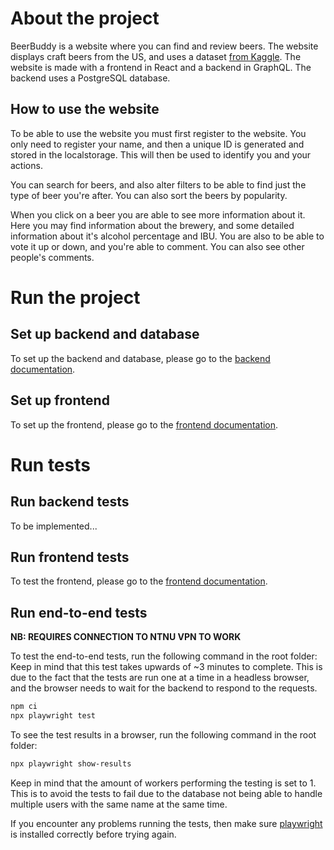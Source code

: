 # About the project

BeerBuddy is a website where you can find and review beers. The website displays craft beers from the US, and uses a dataset [from Kaggle](https://www.kaggle.com/datasets/nickhould/craft-cans/data). The website is made with a frontend in React and a backend in GraphQL. The backend uses a PostgreSQL database.

## How to use the website

To be able to use the website you must first register to the website. You only need to register your name, and then a unique ID is generated and stored in the localstorage. This will then be used to identify you and your actions.

You can search for beers, and also alter filters to be able to find just the type of beer you're after. You can also sort the beers by popularity.

When you click on a beer you are able to see more information about it. Here you may find information about the brewery, and some detailed information about it's alcohol percentage and IBU. You are also to be able to vote it up or down, and you're able to comment. You can also see other people's comments.

# Run the project

## Set up backend and database

To set up the backend and database, please go to the [backend documentation](./backend/README.md).

## Set up frontend

To set up the frontend, please go to the [frontend documentation](./frontend/README.md).

# Run tests

## Run backend tests

To be implemented...

## Run frontend tests

To test the frontend, please go to the [frontend documentation](./frontend/README.md).

## Run end-to-end tests

**NB: REQUIRES CONNECTION TO NTNU VPN TO WORK**

To test the end-to-end tests, run the following command in the root folder:
Keep in mind that this test takes upwards of ~3 minutes to complete. This is due to the fact that the tests are run one at a time in a headless browser, and the browser needs to wait for the backend to respond to the requests.

```bash
npm ci
npx playwright test
```

To see the test results in a browser, run the following command in the root folder:

```bash
npx playwright show-results
```

Keep in mind that the amount of workers performing the testing is set to 1. This is to avoid the tests to fail due to the database not being able to handle multiple users with the same name at the same time.

If you encounter any problems running the tests, then make sure [playwright](https://playwright.dev/docs/intro) is installed correctly before trying again.
